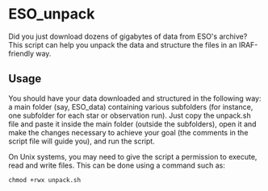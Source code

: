 # ESO_unpack
Did you just download dozens of gigabytes of data from ESO's archive? This script can help you unpack the data and structure the files in an IRAF-friendly way.

Usage
----------

You should have your data downloaded and structured in the following way: a main folder (say, ESO_data) containing various subfolders (for instance, one subfolder for each star or observation run). Just copy the unpack.sh file and paste it inside the main folder (outside the subfolders), open it and make the changes necessary to achieve your goal (the comments in the script file will guide you), and run the script.

On Unix systems, you may need to give the script a permission to execute, read and write files. This can be done using a command such as: 

    chmod +rwx unpack.sh